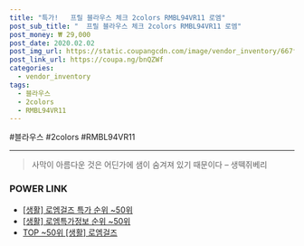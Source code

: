 ```yaml
--- 
title: "특가!   프릴 블라우스 체크 2colors RMBL94VR11 로엠" 
post_sub_title: "  프릴 블라우스 체크 2colors RMBL94VR11 로엠" 
post_money: ₩ 29,000 
post_date: 2020.02.02 
post_img_url: https://static.coupangcdn.com/image/vendor_inventory/667f/fc0cfa4b4c5847f387742af88221658c85ee6ce70629af7e8140d0ae7900.jpg 
post_link_url: https://coupa.ng/bnQZWf 
categories: 
  - vendor_inventory 
tags: 
  - 블라우스 
  - 2colors 
  - RMBL94VR11 
--- 
```

  #블라우스 #2colors #RMBL94VR11 
<hr> 

> 사막이 아름다운 것은 어딘가에 샘이 숨겨져 있기 때문이다 – 생떽쥐베리 


### POWER LINK

* <a href="https://blog.naver.com/sakai111/221785053265" target="_blank"> [생활] 로엠걸즈 특가 순위 ~50위</a>
* <a href="https://blog.naver.com/sakai111/221773614050" target="_blank"> [생활] 로엠특가정보 순위 ~50위</a>
* <a href="https://blog.naver.com/an0733/221785053241" target="_blank"> TOP ~50위 [생활] 로엠걸즈</a>
